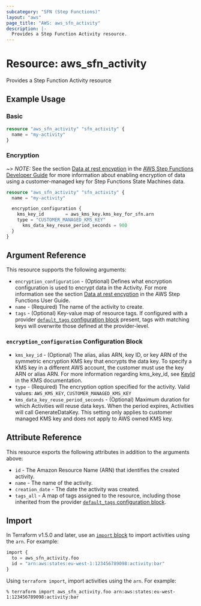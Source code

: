 ```yaml
---
subcategory: "SFN (Step Functions)"
layout: "aws"
page_title: "AWS: aws_sfn_activity"
description: |-
  Provides a Step Function Activity resource.
---
```


# Resource: aws_sfn_activity

Provides a Step Function Activity resource

## Example Usage

### Basic

```terraform
resource "aws_sfn_activity" "sfn_activity" {
  name = "my-activity"
}
```

### Encryption

~> *NOTE:* See the section [Data at rest encyption](https://docs.aws.amazon.com/step-functions/latest/dg/encryption-at-rest.html) in the [AWS Step Functions Developer Guide](https://docs.aws.amazon.com/step-functions/latest/dg/welcome.html) for more information about enabling encryption of data using a customer-managed key for Step Functions State Machines data.

```terraform
resource "aws_sfn_activity" "sfn_activity" {
  name = "my-activity"

  encryption_configuration {
    kms_key_id        = aws_kms_key.kms_key_for_sfn.arn
    type = "CUSTOMER_MANAGED_KMS_KEY"
	  kms_data_key_reuse_period_seconds = 900
  }
}
```

## Argument Reference

This resource supports the following arguments:

* `encryption_configuration` - (Optional) Defines what encryption configuration is used to encrypt data in the Activity. For more information see the section [Data at rest encyption](https://docs.aws.amazon.com/step-functions/latest/dg/encryption-at-rest.html) in the AWS Step Functions User Guide.
* `name` - (Required) The name of the activity to create.
* `tags` - (Optional) Key-value map of resource tags. If configured with a provider [`default_tags` configuration block](https://registry.terraform.io/providers/hashicorp/aws/latest/docs#default_tags-configuration-block) present, tags with matching keys will overwrite those defined at the provider-level.


### `encryption_configuration` Configuration Block

* `kms_key_id` - (Optional) The alias, alias ARN, key ID, or key ARN of the symmetric encryption KMS key that encrypts the data key. To specify a KMS key in a different AWS account, the customer must use the key ARN or alias ARN. For more information regarding kms_key_id, see [KeyId](https://docs.aws.amazon.com/kms/latest/APIReference/API_DescribeKey.html#API_DescribeKey_RequestParameters) in the KMS documentation.
* `type` - (Required) The encryption option specified for the activity. Valid values: `AWS_KMS_KEY`, `CUSTOMER_MANAGED_KMS_KEY`
* `kms_data_key_reuse_period_seconds` - (Optional) Maximum duration for which Activities will reuse data keys. When the period expires, Activities will call GenerateDataKey. This setting only applies to customer managed KMS key and does not apply to AWS owned KMS key.

## Attribute Reference

This resource exports the following attributes in addition to the arguments above:

* `id` - The Amazon Resource Name (ARN) that identifies the created activity.
* `name` - The name of the activity.
* `creation_date` - The date the activity was created.
* `tags_all` - A map of tags assigned to the resource, including those inherited from the provider [`default_tags` configuration block](https://registry.terraform.io/providers/hashicorp/aws/latest/docs#default_tags-configuration-block).

## Import

In Terraform v1.5.0 and later, use an [`import` block](https://developer.hashicorp.com/terraform/language/import) to import activities using the `arn`. For example:

```terraform
import {
  to = aws_sfn_activity.foo
  id = "arn:aws:states:eu-west-1:123456789098:activity:bar"
}
```

Using `terraform import`, import activities using the `arn`. For example:

```console
% terraform import aws_sfn_activity.foo arn:aws:states:eu-west-1:123456789098:activity:bar
```
